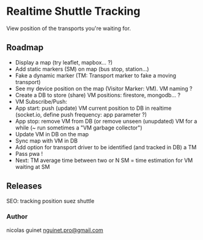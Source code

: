 # Realtime Shuttle Tracking

View position of the transports you're waiting for.

## Roadmap

- Display a map (try leaflet, mapbox… ?)
- Add static markers (SM) on map (bus stop, station...)
- Fake a dynamic marker (TM: Transport marker to fake a moving transport)
- See my device position on the map (Visitor Marker: VM). VM naming ?
- Create a DB to store (share) VM positions: firestore, mongodb… ?
- VM Subscribe/Push:
- App start: push (update) VM current position to DB in realtime (socket.io, define push frequency: app parameter ?)
- App stop: remove VM from DB (or remove unseen (unupdated) VM for a while (~ run sometimes a "VM garbage collector")
- Update VM in DB on the map
- Sync map with VM in DB
- Add option for transport driver to be identified (and tracked in DB) a TM
- Pass pwa !
- Next: TM average time between two or N SM = time estimation for VM waiting at SM

## Releases

SEO: tracking position suez shuttle

### Author

nicolas guinet <nguinet.pro@gmail.com>
